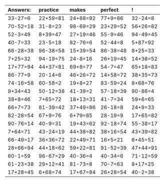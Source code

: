 | Answers: | practice | makes | perfect | ! |
| :--- | :--- | :--- | :--- | :--- |
| 33-27=6 | 22+59=81 | 24+68=92 | 77+9=86 | 32-24=8 | 
| 70-52=18 | 31-8=23 | 98-69=29 | 23+29=52 | 56+26=82 | 
| 52-3=49 | 8+39=47 | 27+19=46 | 55-9=46 | 94-49=45 | 
| 40-7=33 | 23-5=18 | 82-76=6 | 52-44=8 | 5+87=92 | 
| 66-28=38 | 96-38=58 | 15+39=54 | 86-38=48 | 8+25=33 | 
| 7+25=32 | 94-19=75 | 24-8=16 | 26+19=45 | 14+38=52 | 
| 17+77=94 | 44+37=81 | 69+8=77 | 54-7=47 | 65+18=83 | 
| 86-77=9 | 20-14=6 | 46+26=72 | 14+58=72 | 38+35=73 | 
| 74-16=58 | 60-58=2 | 19+8=27 | 83-59=24 | 8+68=76 | 
| 9+34=43 | 50-12=38 | 41-39=2 | 57-18=39 | 90-86=4 | 
| 38+8=46 | 7+65=72 | 18+13=31 | 41-7=34 | 59+6=65 | 
| 66+7=73 | 81-39=42 | 37+49=86 | 26-18=8 | 24+9=33 | 
| 82-28=54 | 67+9=76 | 6+79=85 | 28-19=9 | 17+65=82 | 
| 90-76=14 | 40-9=31 | 19+43=62 | 92-18=74 | 55-38=17 | 
| 7+64=71 | 43-24=19 | 44+38=82 | 38+16=54 | 43+39=82 | 
| 66-49=17 | 36+36=72 | 22+49=71 | 16+5=21 | 6+45=51 | 
| 28+66=94 | 44+18=62 | 59+22=81 | 91-52=39 | 47+44=91 | 
| 60-1=59 | 96-67=29 | 40-36=4 | 40-34=6 | 71-12=59 | 
| 61-23=38 | 29+12=41 | 81-73=8 | 70-7=63 | 8+17=25 | 
| 17+28=45 | 6+68=74 | 17+67=84 | 26+28=54 | 40-2=38 | 
